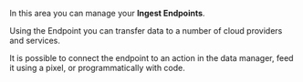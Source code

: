 In this area you can manage your **Ingest Endpoints**.

Using the Endpoint you can transfer data to a number of cloud providers and services.

It is possible to connect the endpoint to an action in the data manager,
feed it using a pixel, or programmatically with code.